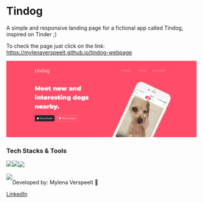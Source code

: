 # Tindog

A simple and responsive landing page for a fictional app called Tindog, inspired on Tinder ;)

To check the page just click on the link: https://mylenaverspeelt.github.io/tindog-webpage

<img src="./images/read-me-img.png">

<h3 align="left">Tech Stacks & Tools</h3>
    <div align="left">
    <img align="left" height="30" src="https://cdn.worldvectorlogo.com/logos/html-1.svg">
    <img align="left" height="30" src="https://cdn.worldvectorlogo.com/logos/css-3.svg">
    <img align="center" height="30" src="https://cdn.worldvectorlogo.com/logos/bootstrap-4.svg">
<br />
<div>
   <br />
<img align="left" src="https://avatars.githubusercontent.com/mylenaverspeelt?size=75">
<p align="left">
Developed by: Mylena Verspeelt 🦜<p>
<p align="left"><a href="https://www.linkedin.com/in/mylenaverspeelt" target="_blank">LinkedIn</a></p>
 
<div>
